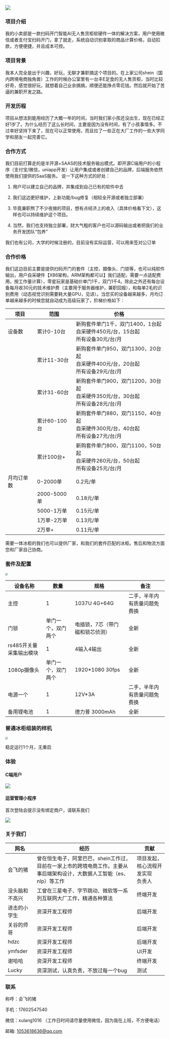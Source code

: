 ![](./doc-resource/logo.jpg)

### 项目介绍

我的小卖部是一款扫码开门智能AI无人售货柜软硬件一体的解决方案，用户使用微信或者支付宝扫码开门，拿了就走，系统自动识别拿取的商品计算价格，自动扣款，方便便捷，并且成本可控。

### 项目背景

我本人完全是出于兴趣，好玩，无聊才兼职搞这个项目的。在上家公司shein（国内跨境电商独角兽）工作的时候办公室里有一台丰E足食的无人售货柜，当时比较好奇，感觉很好玩，就想着自己业余搞搞，顺便还能挣点零花钱。然后就开始了苦逼的兼职开发之路。

### 开发历程
项目从想法到能用经历了大概一年的时间，当时我们家小孩还没出生，现在已经正好1岁了。为什么经历了这么长时间，主要是因为没有时间，有了小孩事情多。不过幸好坚持下来了，现在可以正常使用，而且拉了一些正在大厂工作的一些大学同学和朋友一起完善它。

### 合作方式
我们目前打算走的是半开源+SAAS的技术服务输出模式。即开源C端用户的小程序（支付宝/微信，uniapp开发）让用户集成或者创建自己的品牌，后端服务依然使用我们提供的SaaS服务。
说一下这种方式的好处：

1. 用户可以建立自己的品牌，并集成到自己已有的软件中去

2. 我们这边更好维护，上新功能/bug修复（相较全开源或者独立部署）

3. 毕竟兼职熬了不少夜做的项目，想有点经济上的收入（具体价格看下文），这样也可以持续维护这个项目。

4. 当然，我们也支持独立部署，财大气粗的客户也可以源码输出或者把我们的业务开发团队“包养”

  我们也有公司，大学的时候注册的，目前没有实际运营，可以用来签对公订单

### 合作价格

我们这边目前主要是提供扫码开门的套件（主控，摄像头、门锁等，也可以纯软件输出，用户自采硬件【X86架构，ARM架构都可以】我们适配，需要一点适配费用，按工作量计算），零星玩家是基础价单门1千，双门1千4。除此之外还有每台设备每月收30元的技术维护费（主要用于服务器维护，兼职回报），和每单2毛的识别费用（动态视觉识别需要耗大量GPU，见谅）。当您买的设备越来越多，月均订单越来越多的时候您就自动成为高级玩家了，阶梯价格如下：

| 项目       | 范围         | 价格                                                         |
| ---------- | ------------ | ------------------------------------------------------------ |
| 设备数     | 累计0-10台   | 新购套件单门1千，双门1400，1台起<br>自采硬件450元/台，15台起<br>所有设备30元/台/月 |
|            | 累计11-30台  | 新购套件单门950，双门1300，20台起<br>自采硬件400元/台，20台起<br/>所有设备29元/台/月<br/> |
|            | 累计31-60台  | 新购套件单门900，双门1200，30台起<br/>自采硬件350元/台，30台起<br/>所有设备28元/台/月<br/> |
|            | 累计60-100台 | 新购套件单门880，双门1150，40台起<br/>自采硬件300元/台，40台起<br/>所有设备27元/台/月<br/> |
|            | 累计100台+   | 新购套件单门800，双门1100，50台起<br>自采硬件260元/台，50台起<br/>所有设备25元/台/月 |
| 月均订单数 | 0-2000单     | 0.2元/单                                                       |
|            | 2000-5000单  | 0.18元/单                                                     |
|            | 5000-1万单   | 0.15元/单                                                     |
|            | 1万单-2万单  | 0.13元/单                                                     |
|            | 2万单+       | 0.11元/单                                                     |

需要一体冰柜的我们也可以提供厂家，和我们的套件匹配的冰柜。售后和物流方面您和厂家自己协商。

### 套件及配置

<img src="./doc-resource/device.jpg" style="zoom: 50%;" />

| 设备名称                | 数量               | 规格                            | 备注                       |
| ----------------------- | ------------------ | ------------------------------- | -------------------------- |
| 主控                    | 1                  | 1037U 4G+64G                    | 二手，半年内有质量问题免费换 |
| 门锁                    | 单门一个，双门两个 | 电插锁，7芯（带门磁和锁芯侦测） | 全新                       |
| rs485开关量采集输出模块 | 1                  | 4输入4输出                      | 全新                       |
| 1080p摄像头             | 单门一个，双门两个 | 1920*1080 30fps                 | 全新                       |
| 电源一个                | 1                  | 12V*3A                          | 二手，半年内有质量问题免费换 |
| 备用锂电池              | 1                  | 德力普 3000mAh                  | 全新                       |

### 普通冰柜组装的样机

<img src="./doc-resource/demoterminal.jpg" style="zoom: 50%;" />

稳定运行1个月，无重启

### 体验

#### C端用户

![](./doc-resource/customer_qrcode.jpg)

#### 运营管理小程序

首次登陆会提示没有绑定商户，请联系我们

![](./doc-resource/merchant_qrcode.jpg)



### 关于我们

| 网名           | 经历 | 贡献                                     |
| -------------- | -------- | ---------------------------------------- |
| 会飞的猪       | 曾在恒生电子，阿里巴巴，shein工作过，目前在一家上市的跨境电商工作。主要从事后端架构设计，大数据人工智能（es、nlp）等工作 | 项目发起，核心流程开发实现<br>负责人 |
| 没头脑和不高兴 | 工曾在三星电子、字节跳动、微软等一系列互联网大厂工作，精通各种算法 | 终端开发                                 |
| 进击的小学生   | 资深开发工程师 | 后端开发                                 |
| 关谷的师哥     | 资深开发工程师 | 后端开发                                 |
| hdzc           | 资深开发工程师 | 后端开发                                 |
| ymfsder        | 资深开发工程师 | UI开发                                   |
| 谢哈哈         | 资深开发工程师 | 终端开发                                 |
| Lucky          | 资深测试，认真负责，不放过每一个bug | 测试                                     |

### 联系
称呼：会飞的猪

手机：17602547540

微信：xulang1016 （工作日时间请尽量使用微信，因为我在上班，不方便电话）

邮箱: 1053618636@qq.com